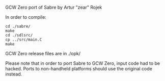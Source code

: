 GCW Zero port of Sabre by Artur "zear" Rojek

In order to compile:
```
cd ./sabre/
make
cd ./sdlsrc/
cp ../src/main.C
make
```

GCW Zero release files are in ./opk/

Please note that in order to port Sabre to GCW Zero, input code had to be hacked.
Ports to non-handheld platforms should use the original code instead.
